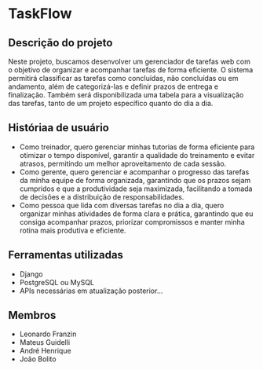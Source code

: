 ﻿# TaskFlow
## Descrição do projeto
Neste projeto, buscamos desenvolver um gerenciador de tarefas web com o objetivo de organizar e acompanhar tarefas de forma eficiente. O sistema permitirá classificar as tarefas como concluídas, não concluídas ou em andamento, além de categorizá-las e definir prazos de entrega e finalização. Também será disponibilizada uma tabela para a visualização das tarefas, tanto de um projeto específico quanto do dia a dia.
## Históriaa de usuário
- Como treinador, quero gerenciar minhas tutorias de forma eficiente para otimizar o tempo disponível, garantir a qualidade do treinamento e evitar atrasos, permitindo um melhor aproveitamento de cada sessão.
- Como gerente, quero gerenciar e acompanhar o progresso das tarefas da minha equipe de forma organizada, garantindo que os prazos sejam cumpridos e que a produtividade seja maximizada, facilitando a tomada de decisões e a distribuição de responsabilidades.
- Como pessoa que lida com diversas tarefas no dia a dia, quero organizar minhas atividades de forma clara e prática, garantindo que eu consiga acompanhar prazos, priorizar compromissos e manter minha rotina mais produtiva e eficiente.
## Ferramentas utilizadas
- Django
- PostgreSQL ou MySQL
- APIs necessárias em atualização posterior...
## Membros
- Leonardo Franzin
- Mateus Guidelli
- André Henrique
- João Bolito
